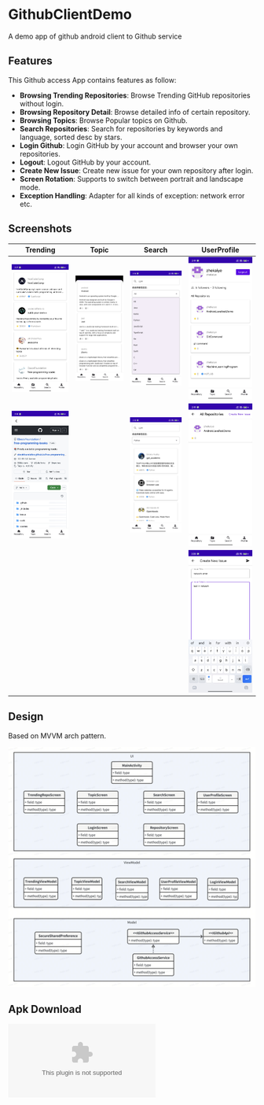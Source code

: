 # GithubClientDemo
A demo app of github android client to Github service

## Features

This Github access App contains features as follow:

*   **Browsing Trending Repositories**: Browse Trending GitHub repositories without login.
*   **Browsing Repository Detail**: Browse detailed info of certain repository.
*   **Browsing Topics**: Browse Popular topics on Github.
*   **Search Repositories**: Search for repositories by keywords and language, sorted desc by stars.
*   **Login Github**: Login GitHub by your account and browser your own repositories.
*   **Logout**: Logout GitHub by your account.
*   **Create New Issue**: Create new issue for your own repository after login.
*   **Screen Rotation**: Supports to switch between portrait and landscape mode.
*   **Exception Handling**: Adapter for all kinds of exception: network error etc.

## Screenshots

| Trending                                                 | Topic                                           | Search                                                   | UserProfile                                             |
|----------------------------------------------------------|-------------------------------------------------|----------------------------------------------------------|---------------------------------------------------------|
| ![Trending](release/screenshots/github_trending.jpeg)    | ![Topic](release/screenshots/github_topic.jpeg) | ![Search](release/screenshots/github_search_repo.jpeg)   | ![Search](release/screenshots/github_user_profile.jpeg) |
| ![Trending](release/screenshots/github_repo_detail.jpeg) |                                                 | ![Search](release/screenshots/github_search_result.jpeg) | ![Search](release/screenshots/github_profile_repo.jpeg) |
|                                                          |                                                 |                                                          | ![Search](release/screenshots/github_submit_issue.jpeg) |

## Design

Based on MVVM arch pattern.

![Architecture](release/design/arch_design_github_client.png)

## Apk Download

![release_apk](release/apk/app-release.apk)